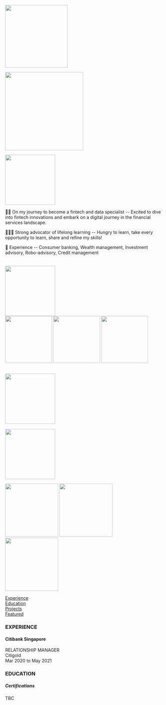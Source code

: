 <!-- ABOUT Section Starts -->
<img src="https://user-images.githubusercontent.com/85727619/129482943-1954d3f0-5c15-4689-ad0e-8d64310002c8.jpg" width="200"><br>

<img src="https://media.giphy.com/media/4hEXZkLCVRWT10J8ei/giphy.gif" width="250"><br>

<!-- Add your details -->
<img src="https://media.giphy.com/media/kcghhjaUcFjeK85t8d/giphy.gif" width="160">

👩‍💻 On my journey to become a fintech and data specialist
-- Excited to dive into fintech innovations and embark on a digital journey in the financial services landscape.

👩🏻‍🎓 Strong advocator of lifelong learning
-- Hungry to learn, take every opportunity to learn, share and refine my skills!

💼 Experience
-- Consumer banking, Wealth management, Investment advisory, Robo-advisory, Credit management<br>
<br>
<br>
<img src="https://media.giphy.com/media/8Ce7IEXlfTb4XhGUBZ/giphy.gif" width="160"><br>
<img src="https://media.giphy.com/media/lOf7S3ISJ60dTsdkZ8/giphy.gif" width="150"> <img src="https://media.giphy.com/media/J6Rk78KvVmBlaOYBuA/giphy.gif" width="150">
<img src="https://media.giphy.com/media/lmwdEN4N7UYKrrIyZo/giphy.gif" width="150">

<br>
<img src="https://media.giphy.com/media/QQG0aqlLj4egSxIEDK/giphy.gif" width="160"><br>


<br>
<img src="https://media.giphy.com/media/F5n6giZyKlcEfCNIr7/giphy.gif" width="160">

[<img src="https://media.giphy.com/media/Fz4wwtUZuAjyDd8cnE/giphy.gif" width="170">](https://www.linkedin.com/in/lawshiangrou/) 
[<img src="https://media.giphy.com/media/TCDHWnJYNRdHdOOzl4/giphy.gif" width="170">](https://learnsharerefine.github.io/)
[<img src="https://media.giphy.com/media/sbcsRYc8NIeHreuMoN/giphy.gif" width="170">](https://mail.google.com/mail/?view=cm&fs=1&tf=1&to=louiselsr@gmail.com)



<!-- Add link to the sections -->
[Experience](#experience) <br>
[Education](#education) <br>
[Projects](#projects) <br>
[Featured](#featured) <br> 

<!-- ABOUT Section Ends -->

<!-- EXPERIENCE Section Starts -->
### EXPERIENCE
<!-- Add your details -->
#### Citibank Singapore 
RELATIONSHIP MANAGER<br>
Citigold<br>
Mar 2020 to May 2021


<!-- EXPERIENCE Section Ends -->

<!-- EDUCATION Section Starts -->
### EDUCATION
<!-- Add your details -->

<!-- EDUCATION Section Ends -->

<!-- PROJECTS Section Starts -->
##### Certifications
TBC
